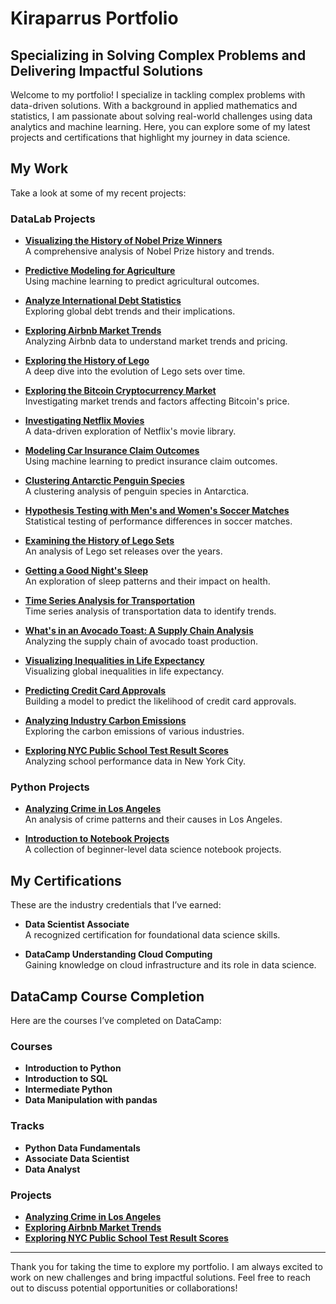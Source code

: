 # Kiraparrus Portfolio

## Specializing in Solving Complex Problems and Delivering Impactful Solutions

Welcome to my portfolio! I specialize in tackling complex problems with data-driven solutions. With a background in applied mathematics and statistics, I am passionate about solving real-world challenges using data analytics and machine learning. Here, you can explore some of my latest projects and certifications that highlight my journey in data science.

## My Work

Take a look at some of my recent projects:

### DataLab Projects

- **[Visualizing the History of Nobel Prize Winners](https://www.datacamp.com/portfolio/kiraparrus)**  
  A comprehensive analysis of Nobel Prize history and trends.

- **[Predictive Modeling for Agriculture](https://www.datacamp.com/portfolio/kiraparrus)**  
  Using machine learning to predict agricultural outcomes.

- **[Analyze International Debt Statistics](https://www.datacamp.com/portfolio/kiraparrus)**  
  Exploring global debt trends and their implications.

- **[Exploring Airbnb Market Trends](https://www.datacamp.com/portfolio/kiraparrus)**  
  Analyzing Airbnb data to understand market trends and pricing.

- **[Exploring the History of Lego](https://www.datacamp.com/portfolio/kiraparrus)**  
  A deep dive into the evolution of Lego sets over time.

- **[Exploring the Bitcoin Cryptocurrency Market](https://www.datacamp.com/portfolio/kiraparrus)**  
  Investigating market trends and factors affecting Bitcoin's price.

- **[Investigating Netflix Movies](https://www.datacamp.com/portfolio/kiraparrus)**  
  A data-driven exploration of Netflix's movie library.

- **[Modeling Car Insurance Claim Outcomes](https://www.datacamp.com/portfolio/kiraparrus)**  
  Using machine learning to predict insurance claim outcomes.

- **[Clustering Antarctic Penguin Species](https://www.datacamp.com/portfolio/kiraparrus)**  
  A clustering analysis of penguin species in Antarctica.

- **[Hypothesis Testing with Men's and Women's Soccer Matches](https://www.datacamp.com/portfolio/kiraparrus)**  
  Statistical testing of performance differences in soccer matches.

- **[Examining the History of Lego Sets](https://www.datacamp.com/portfolio/kiraparrus)**  
  An analysis of Lego set releases over the years.

- **[Getting a Good Night's Sleep](https://www.datacamp.com/portfolio/kiraparrus)**  
  An exploration of sleep patterns and their impact on health.

- **[Time Series Analysis for Transportation](https://www.datacamp.com/portfolio/kiraparrus)**  
  Time series analysis of transportation data to identify trends.

- **[What's in an Avocado Toast: A Supply Chain Analysis](https://www.datacamp.com/portfolio/kiraparrus)**  
  Analyzing the supply chain of avocado toast production.

- **[Visualizing Inequalities in Life Expectancy](https://www.datacamp.com/portfolio/kiraparrus)**  
  Visualizing global inequalities in life expectancy.

- **[Predicting Credit Card Approvals](https://www.datacamp.com/portfolio/kiraparrus)**  
  Building a model to predict the likelihood of credit card approvals.

- **[Analyzing Industry Carbon Emissions](https://www.datacamp.com/portfolio/kiraparrus)**  
  Exploring the carbon emissions of various industries.

- **[Exploring NYC Public School Test Result Scores](https://www.datacamp.com/portfolio/kiraparrus)**  
  Analyzing school performance data in New York City.

### Python Projects

- **[Analyzing Crime in Los Angeles](https://www.datacamp.com/portfolio/kiraparrus)**  
  An analysis of crime patterns and their causes in Los Angeles.

- **[Introduction to Notebook Projects](https://www.datacamp.com/portfolio/kiraparrus)**  
  A collection of beginner-level data science notebook projects.

## My Certifications

These are the industry credentials that I’ve earned:

- **Data Scientist Associate**  
  A recognized certification for foundational data science skills.

- **DataCamp Understanding Cloud Computing**  
  Gaining knowledge on cloud infrastructure and its role in data science.

## DataCamp Course Completion

Here are the courses I’ve completed on DataCamp:

### Courses

- **Introduction to Python**  
- **Introduction to SQL**  
- **Intermediate Python**  
- **Data Manipulation with pandas**

### Tracks

- **Python Data Fundamentals**  
- **Associate Data Scientist**  
- **Data Analyst**

### Projects

- **[Analyzing Crime in Los Angeles](https://www.datacamp.com/portfolio/kiraparrus)**  
- **[Exploring Airbnb Market Trends](https://www.datacamp.com/portfolio/kiraparrus)**  
- **[Exploring NYC Public School Test Result Scores](https://www.datacamp.com/portfolio/kiraparrus)**

---

Thank you for taking the time to explore my portfolio. I am always excited to work on new challenges and bring impactful solutions. Feel free to reach out to discuss potential opportunities or collaborations!
